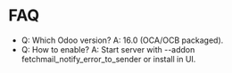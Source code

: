 # FAQ

- Q: Which Odoo version? A: 16.0 (OCA/OCB packaged).
- Q: How to enable? A: Start server with --addon fetchmail_notify_error_to_sender or install in UI.
